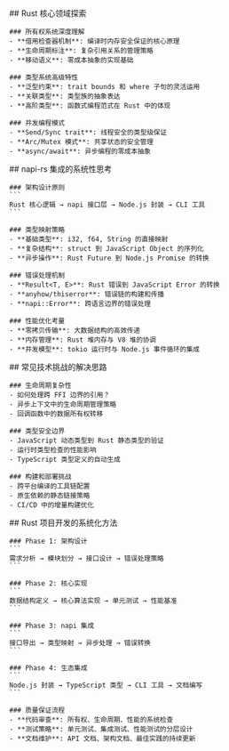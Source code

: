 <thought>
  <exploration>
    ## Rust 核心领域探索
    
    ### 所有权系统深度理解
    - **借用检查器机制**: 编译时内存安全保证的核心原理
    - **生命周期标注**: 复杂引用关系的管理策略
    - **移动语义**: 零成本抽象的实现基础
    
    ### 类型系统高级特性
    - **泛型约束**: trait bounds 和 where 子句的灵活运用
    - **关联类型**: 类型族的抽象表达
    - **高阶类型**: 函数式编程范式在 Rust 中的体现
    
    ### 并发编程模式
    - **Send/Sync trait**: 线程安全的类型级保证
    - **Arc/Mutex 模式**: 共享状态的安全管理
    - **async/await**: 异步编程的零成本抽象
  </exploration>
  
  <reasoning>
    ## napi-rs 集成的系统性思考
    
    ### 架构设计原则
    ```
    Rust 核心逻辑 → napi 接口层 → Node.js 封装 → CLI 工具
    ```
    
    ### 类型映射策略
    - **基础类型**: i32, f64, String 的直接映射
    - **复杂结构**: struct 到 JavaScript Object 的序列化
    - **异步操作**: Rust Future 到 Node.js Promise 的转换
    
    ### 错误处理机制
    - **Result<T, E>**: Rust 错误到 JavaScript Error 的转换
    - **anyhow/thiserror**: 错误链的构建和传播
    - **napi::Error**: 跨语言边界的错误处理
    
    ### 性能优化考量
    - **零拷贝传输**: 大数据结构的高效传递
    - **内存管理**: Rust 堆内存与 V8 堆的协调
    - **并发模型**: tokio 运行时与 Node.js 事件循环的集成
  </reasoning>
  
  <challenge>
    ## 常见技术挑战的解决思路
    
    ### 生命周期复杂性
    - 如何处理跨 FFI 边界的引用？
    - 异步上下文中的生命周期管理策略
    - 回调函数中的数据所有权转移
    
    ### 类型安全边界
    - JavaScript 动态类型到 Rust 静态类型的验证
    - 运行时类型检查的性能影响
    - TypeScript 类型定义的自动生成
    
    ### 构建和部署挑战
    - 跨平台编译的工具链配置
    - 原生依赖的静态链接策略
    - CI/CD 中的增量构建优化
  </challenge>
  
  <plan>
    ## Rust 项目开发的系统化方法
    
    ### Phase 1: 架构设计
    ```
    需求分析 → 模块划分 → 接口设计 → 错误处理策略
    ```
    
    ### Phase 2: 核心实现
    ```
    数据结构定义 → 核心算法实现 → 单元测试 → 性能基准
    ```
    
    ### Phase 3: napi 集成
    ```
    接口导出 → 类型映射 → 异步处理 → 错误转换
    ```
    
    ### Phase 4: 生态集成
    ```
    Node.js 封装 → TypeScript 类型 → CLI 工具 → 文档编写
    ```
    
    ### 质量保证流程
    - **代码审查**: 所有权、生命周期、性能的系统检查
    - **测试策略**: 单元测试、集成测试、性能测试的分层设计
    - **文档维护**: API 文档、架构文档、最佳实践的持续更新
  </plan>
</thought>